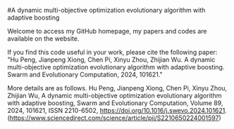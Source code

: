 #A dynamic multi-objective optimization evolutionary algorithm with adaptive boosting

Welcome to access my GitHub homepage, my papers and codes are available on the website. 

If you find this code useful in your work, please cite the 
following paper: "Hu Peng, Jianpeng Xiong, Chen Pi, Xinyu Zhou, Zhijian Wu. A dynamic multi-objective optimization evolutionary algorithm with adaptive boosting. Swarm and Evolutionary Computation, 2024, 101621."

More details are as follows.
Hu Peng, Jianpeng Xiong, Chen Pi, Xinyu Zhou, Zhijian Wu,
A dynamic multi-objective optimization evolutionary algorithm with adaptive boosting,
Swarm and Evolutionary Computation,
Volume 89,
2024,
101621,
ISSN 2210-6502,
https://doi.org/10.1016/j.swevo.2024.101621.
(https://www.sciencedirect.com/science/article/pii/S2210650224001597)



